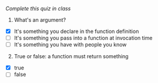 *Complete this quiz in class*

1. What's an argument?

- [x] It's something you declare in the function definition
- [ ] It's something you pass into a function at invocation time
- [ ] It's something you have with people you know

2. True or false: a function must return something

- [x] true
- [ ] false
